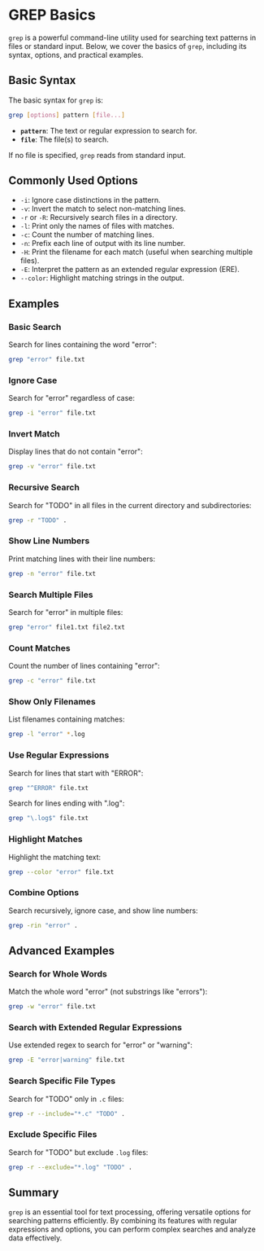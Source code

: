 # GREP Basics

`grep` is a powerful command-line utility used for searching text patterns in files or standard input. Below, we cover the basics of `grep`, including its syntax, options, and practical examples.

## Basic Syntax
The basic syntax for `grep` is:

```bash
grep [options] pattern [file...]
```
- **`pattern`**: The text or regular expression to search for.
- **`file`**: The file(s) to search.

If no file is specified, `grep` reads from standard input.

## Commonly Used Options
- `-i`: Ignore case distinctions in the pattern.
- `-v`: Invert the match to select non-matching lines.
- `-r` or `-R`: Recursively search files in a directory.
- `-l`: Print only the names of files with matches.
- `-c`: Count the number of matching lines.
- `-n`: Prefix each line of output with its line number.
- `-H`: Print the filename for each match (useful when searching multiple files).
- `-E`: Interpret the pattern as an extended regular expression (ERE).
- `--color`: Highlight matching strings in the output.

## Examples

### Basic Search
Search for lines containing the word "error":
```bash
grep "error" file.txt
```

### Ignore Case
Search for "error" regardless of case:
```bash
grep -i "error" file.txt
```

### Invert Match
Display lines that do not contain "error":
```bash
grep -v "error" file.txt
```

### Recursive Search
Search for "TODO" in all files in the current directory and subdirectories:
```bash
grep -r "TODO" .
```

### Show Line Numbers
Print matching lines with their line numbers:
```bash
grep -n "error" file.txt
```

### Search Multiple Files
Search for "error" in multiple files:
```bash
grep "error" file1.txt file2.txt
```

### Count Matches
Count the number of lines containing "error":
```bash
grep -c "error" file.txt
```

### Show Only Filenames
List filenames containing matches:
```bash
grep -l "error" *.log
```

### Use Regular Expressions
Search for lines that start with "ERROR":
```bash
grep "^ERROR" file.txt
```

Search for lines ending with ".log":
```bash
grep "\.log$" file.txt
```

### Highlight Matches
Highlight the matching text:
```bash
grep --color "error" file.txt
```

### Combine Options
Search recursively, ignore case, and show line numbers:
```bash
grep -rin "error" .
```

## Advanced Examples

### Search for Whole Words
Match the whole word "error" (not substrings like "errors"):
```bash
grep -w "error" file.txt
```

### Search with Extended Regular Expressions
Use extended regex to search for "error" or "warning":
```bash
grep -E "error|warning" file.txt
```

### Search Specific File Types
Search for "TODO" only in `.c` files:
```bash
grep -r --include="*.c" "TODO" .
```

### Exclude Specific Files
Search for "TODO" but exclude `.log` files:
```bash
grep -r --exclude="*.log" "TODO" .
```

## Summary
`grep` is an essential tool for text processing, offering versatile options for searching patterns efficiently. By combining its features with regular expressions and options, you can perform complex searches and analyze data effectively.

